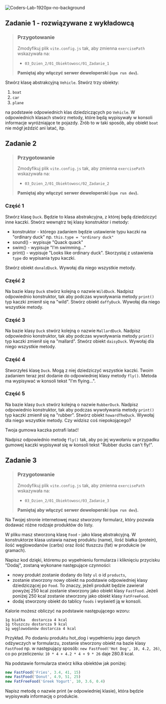 ![Coders-Lab-1920px-no-background](https://user-images.githubusercontent.com/30623667/104709394-2cabee80-571f-11eb-9518-ea6a794e558e.png)


## Zadanie 1 - rozwiązywane z wykładowcą

> ### Przygotowanie
>
> Zmodyfikuj plik `vite.config.js` tak, aby zmienna `exercisePath` wskazywała na:
>
> - `03_Dzien_2/01_Obiektowosc/01_Zadanie_1`
>
> **Pamiętaj aby włączyć serwer deweloperski (`npm run dev`).**

Stwórz klasę abstrakcyjną `Vehicle`. Stwórz trzy obiekty:

1. `boat`
1. `car`
1. `plane`

na podstawie odpowiednich klas dziedziczących po `Vehicle`. W odpowiednich klasach stwórz metody, które będą wypisywały w konsoli informacje wyróżniające te pojazdy. Zrób to w taki sposób, aby obiekt `boat` nie mógł jeździć ani latać, itp.


## Zadanie 2

> ### Przygotowanie
>
> Zmodyfikuj plik `vite.config.js` tak, aby zmienna `exercisePath` wskazywała na:
>
> - `03_Dzien_2/01_Obiektowosc/02_Zadanie_2`
>
> **Pamiętaj aby włączyć serwer deweloperski (`npm run dev`).**

### Część 1

Stwórz klasę `Duck`. Będzie to klasa abstrakcyjna, z której będą dziedziczyć inne kaczki. Stwórz wewnątrz tej klasy konstruktor i metody:

- konstruktor - którego zadaniem będzie ustawienie typu kaczki na "ordinary duck" np. `this.type = "ordinary duck"`
- sound() - wypisuje "Quack quack"
- swim() - wypisuje "I'm swimming..."
- print() - wypisuje "Looks like ordinary duck". Skorzystaj z ustawienia `type` do wypisania typu kaczki.

Stwórz obiekt `donaldDuck`. Wywołaj dla niego wszystkie metody.

### Część 2

Na bazie klasy `Duck` stwórz kolejną o nazwie `WildDuck`. Nadpisz odpowiednio konstruktor, tak aby podczas wywoływania metody `print()` typ kaczki zmienił się na "wild". Stwórz obiekt `daffyDuck`. Wywołaj dla niego wszystkie metody.

### Część 3

Na bazie klasy `Duck` stwórz kolejną o nazwie `MallardDuck`. Nadpisz odpowiednio konstruktor, tak aby podczas wywoływania metody `print()` typ kaczki zmienił się na "mallard". Stwórz obiekt `daisyDuck`. Wywołaj dla niego wszystkie metody.

### Część 4

Stworzyłeś klasę `Duck`. Mogą z niej dziedziczyć wszystkie kaczki. Twoim zadaniem teraz jest dodanie do odpowiedniej klasy metody `fly()`. Metoda ma wypisywać w konsoli tekst "I'm flying...".

### Część 5

Na bazie klasy `Duck` stwórz kolejną o nazwie `RubberDuck`. Nadpisz odpowiednio konstruktor, tak aby podczas wywoływania metody `print()` typ kaczki zmienił się na "rubber". Stwórz obiekt `howardTheDuck`. Wywołaj dla niego wszystkie metody. Czy widzisz coś niepokojącego?

Twoja gumowa kaczka potrafi latać!

Nadpisz odpowiednio metodę `fly()` tak, aby po jej wywołaniu w przypadku gumowej kaczki wypisywał się w konsoli tekst "Rubber ducks can't fly!".


## Zadanie 3

> ### Przygotowanie
>
> Zmodyfikuj plik `vite.config.js` tak, aby zmienna `exercisePath` wskazywała na:
>
> - `03_Dzien_2/01_Obiektowosc/03_Zadanie_3`
>
> **Pamiętaj aby włączyć serwer deweloperski (`npm run dev`).**

Na Twojej stronie internetowej masz stworzony formularz, który pozwala dodawać różne rodzaje produktów do listy.

W pliku masz stworzoną klasę `Food` - jako klasę abstrakcyjną. W konstruktorze klasa ustawia nazwę produktu (name), ilość białka (protein), ilość węglowodanów (carbs) oraz ilość tłuszczu (fat) w produkcie (w gramach).

Napisz kod dzięki, któremu po wypełnieniu formularza i kliknięciu przycisku "Dodaj", zostaną wykonane następujące czynności:

- nowy produkt zostanie dodany do listy `ul` o id `products`,
- zostanie stworzony nowy obiekt na podstawie odpowiedniej klasy dziedziczącej po `Food`. To znaczy, jeżeli produkt będzie zawierał powyżej 250 kcal zostanie stworzony jako obiekt klasy `FastFood`. Jeżeli poniżej 250 kcal zostanie stworzony jako obiekt klasy `FatFreeFood`.
- dodaj stworzony obiekt do tablicy `foods` i wyświetl ją w konsoli.

Kalorie możesz obliczyć na podstawie następującego wzoru:

```plain
1g białka	dostarcza 4 kcal
1g tłuszczu	dostarcza 9 kcal
1g węglowodanów	dostarcza 4 kcal
```

Przykład. Po dodaniu produktu hot_dog i wypełnieniu jego danych odżywczych w formularzu, zostanie stworzony obiekt na bazie klasy `FastFood` np. w następujący sposób: `new FastFood('Hot Dog', 10, 4.2, 26)`, co po przeliczeniu: `10 * 4 + 4.2 * 4 + 9 * 26` daje 280.8 kcal.

Na podstawie formularza stwórz kilka obiektów jak poniżej:

```JavaScript
new FastFood('Fries', 3.4, 41, 15)
new FastFood('Donut', 4.9, 51, 25)
new FatFreeFood('Greek Yogurt', 10, 3.6, 0.4)
```

Napisz metodę o nazwie print (w odpowiedniej klasie), która będzie wypisywała informację o produkcie.
